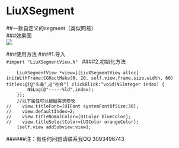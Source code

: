# LiuXSegment
##一款自定义的segment（类似网易）<br>
###效果图<br>
![](http://i13.tietuku.cn/168020b0bdbd760a.gif)  

###使用方法
####1.导入<br>
```#import "LiuXSegmentView.h" ```
####2.初始化方法<br>
```
    LiuXSegmentView *view=[[LiuXSegmentView alloc] initWithFrame:CGRectMake(0, 20, self.view.frame.size.width, 60) titles:@[@"头条",@"社会"] clickBlick:^void(NSInteger index) {
        NSLog(@"-----%ld",index);
    }];
    //以下属性可以根据需求修改
//    view.titleFont=[UIFont systemFontOfSize:30];
//    view.defaultIndex=2;
//    view.titleNomalColor=[UIColor blueColor];
//    view.titleSelectColor=[UIColor orangeColor];
    [self.view addSubview:view];
```

######注：有任何问题请联系我QQ 3093496743
